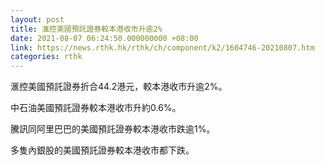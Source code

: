 ```yaml
---
layout: post
title: 滙控美國預託證券較本港收市升逾2%
date: 2021-08-07 06:24:50.000000000 +08:00
link: https://news.rthk.hk/rthk/ch/component/k2/1604746-20210807.htm
categories: rthk
---
```


滙控美國預託證券折合44.2港元，較本港收市升逾2%。

中石油美國預託證券較本港收市升約0.6%。

騰訊同阿里巴巴的美國預託證券較本港收市跌逾1%。

多隻內銀股的美國預託證券較本港收市都下跌。

